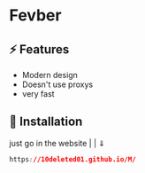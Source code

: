 
# Fevber

## ⚡ Features

- Modern design
- Doesn't use proxys
- very fast

## 🔌 Installation

just go in the website |
                       |
                       ⇓
```css
https://10deleted01.github.io/M/
